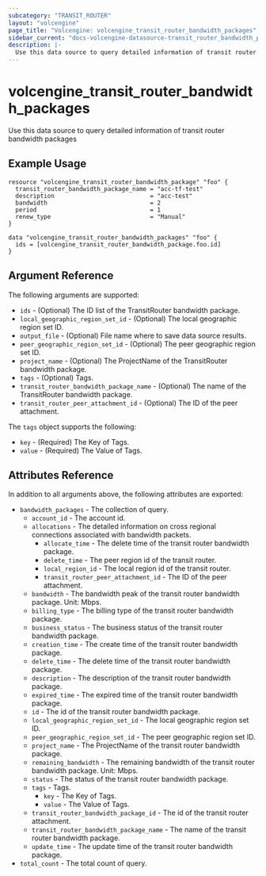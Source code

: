 ```yaml
---
subcategory: "TRANSIT_ROUTER"
layout: "volcengine"
page_title: "Volcengine: volcengine_transit_router_bandwidth_packages"
sidebar_current: "docs-volcengine-datasource-transit_router_bandwidth_packages"
description: |-
  Use this data source to query detailed information of transit router bandwidth packages
---
```

# volcengine_transit_router_bandwidth_packages
Use this data source to query detailed information of transit router bandwidth packages
## Example Usage
```hcl
resource "volcengine_transit_router_bandwidth_package" "foo" {
  transit_router_bandwidth_package_name = "acc-tf-test"
  description                           = "acc-test"
  bandwidth                             = 2
  period                                = 1
  renew_type                            = "Manual"
}

data "volcengine_transit_router_bandwidth_packages" "foo" {
  ids = [volcengine_transit_router_bandwidth_package.foo.id]
}
```
## Argument Reference
The following arguments are supported:
* `ids` - (Optional) The ID list of the TransitRouter bandwidth package.
* `local_geographic_region_set_id` - (Optional) The local geographic region set ID.
* `output_file` - (Optional) File name where to save data source results.
* `peer_geographic_region_set_id` - (Optional) The peer geographic region set ID.
* `project_name` - (Optional) The ProjectName of the TransitRouter bandwidth package.
* `tags` - (Optional) Tags.
* `transit_router_bandwidth_package_name` - (Optional) The name of the TransitRouter bandwidth package.
* `transit_router_peer_attachment_id` - (Optional) The ID of the peer attachment.

The `tags` object supports the following:

* `key` - (Required) The Key of Tags.
* `value` - (Required) The Value of Tags.

## Attributes Reference
In addition to all arguments above, the following attributes are exported:
* `bandwidth_packages` - The collection of query.
    * `account_id` - The account id.
    * `allocations` - The detailed information on cross regional connections associated with bandwidth packets.
        * `allocate_time` - The delete time of the transit router bandwidth package.
        * `delete_time` - The peer region id of the transit router.
        * `local_region_id` - The local region id of the transit router.
        * `transit_router_peer_attachment_id` - The ID of the peer attachment.
    * `bandwidth` - The bandwidth peak of the transit router bandwidth package. Unit: Mbps.
    * `billing_type` - The billing type of the transit router bandwidth package.
    * `business_status` - The business status of the transit router bandwidth package.
    * `creation_time` - The create time of the transit router bandwidth package.
    * `delete_time` - The delete time of the transit router bandwidth package.
    * `description` - The description of the transit router bandwidth package.
    * `expired_time` - The expired time of the transit router bandwidth package.
    * `id` - The id of the transit router bandwidth package.
    * `local_geographic_region_set_id` - The local geographic region set ID.
    * `peer_geographic_region_set_id` - The peer geographic region set ID.
    * `project_name` - The ProjectName of the transit router bandwidth package.
    * `remaining_bandwidth` - The remaining bandwidth of the transit router bandwidth package. Unit: Mbps.
    * `status` - The status of the transit router bandwidth package.
    * `tags` - Tags.
        * `key` - The Key of Tags.
        * `value` - The Value of Tags.
    * `transit_router_bandwidth_package_id` - The id of the transit router attachment.
    * `transit_router_bandwidth_package_name` - The name of the transit router bandwidth package.
    * `update_time` - The update time of the transit router bandwidth package.
* `total_count` - The total count of query.


